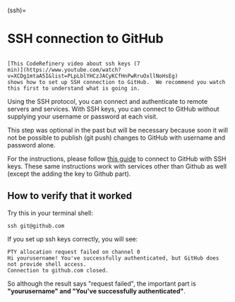 (ssh)=

# SSH connection to GitHub

```{admonition} Watch this in video form

[This CodeRefinery video about ssh keys (7
min)](https://www.youtube.com/watch?v=XCDg1mtaA5I&list=PLpLblYHCzJACyKCfHnPwRruOxllNoHsEg)
shows how to set up SSH connection to GitHub.  We recommend you watch
this first to understand what is going in.
```

Using the SSH protocol, you can connect and authenticate to remote servers and
services. With SSH keys, you can connect to GitHub without supplying your
username or password at each visit.

This step was optional in the past but will be necessary because soon it will
not be possible to publish (git push) changes to GitHub with username and
password alone.

For the instructions, please follow [this
guide](https://help.github.com/articles/connecting-to-github-with-ssh/) to
connect to GitHub with SSH keys.  These same instructions work
with services other than Github as well (except the adding the key to
Github part).


## How to verify that it worked

Try this in your terminal shell:
```
ssh git@github.com
```

If you set up ssh keys correctly, you will see:
```
PTY allocation request failed on channel 0
Hi yourusername! You've successfully authenticated, but GitHub does not provide shell access.
Connection to github.com closed.
```

So although the result says "request failed", the important part is **"yourusername" and "You've successfully authenticated"**.
